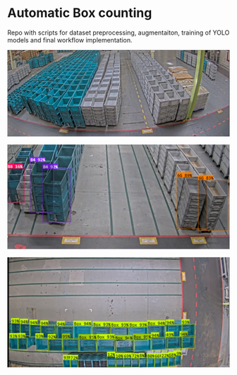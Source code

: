 # Automatic Box counting

Repo with scripts for dataset preprocessing, augmentaiton, training of YOLO models and final workflow implementation.

![alt text](.github/{770A479F-FB8A-4949-82FF-56875FF4F146}.png)

![alt text](.github/{D9224012-F512-4D1C-81E7-AAC56D52CAD4}.png)

![alt text](.github/{888AECC8-084F-4293-BD5B-F88376C4B827}.png)
